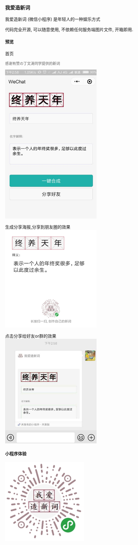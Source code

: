 ### 我爱造新词
我爱造新词 (微信小程序) 是年轻人的一种娱乐方式

代码完全开源, 可以随意使用, 不依赖任何服务端图片文件, 开箱即用.


#### 预览
首页<br>
<p style='font-size:12px;color:#666;'>感谢有赞の丁文涛同学提供的新词</p>
<img width="300" src="https://github.com/AJLoveChina/zaoci/blob/master/screenshot/home.jpg" />

生成分享海报,分享到朋友圈的效果<br>
<img width="300" src="https://github.com/AJLoveChina/zaoci/blob/master/screenshot/result.png" />


点击分享给好友or群的效果<br>
<img width="300" src="https://github.com/AJLoveChina/zaoci/blob/master/screenshot/message.jpg" />


#### 小程序体验
![ScreenShot](https://github.com/AJLoveChina/zaoci/blob/master/images/zaoci-logo.jpg)


